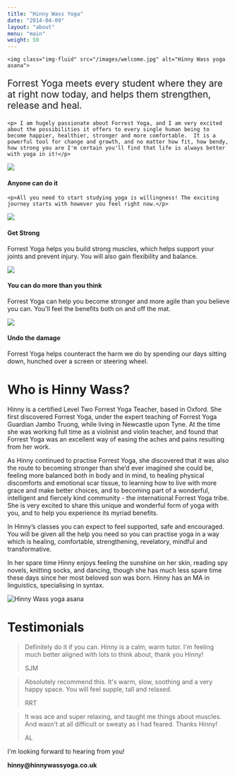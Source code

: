 ```yaml
---
title: "Hinny Wass Yoga"
date: "2014-04-09"
layout: "about"
menu: "main"
weight: 50
---
```


<div class="row">
  <div class="col-md-4">
    

    <img class="img-fluid" src="/images/welcome.jpg" alt="Hinny Wass yoga asana">
  </div>
  <div class="col-md-8">
    <p class="lead" style="font-size: 1.5em">Forrest Yoga meets every student where they are at right now today, and helps them strengthen, release and heal.</p>

    <p> I am hugely passionate about Forrest Yoga, and I am very excited about the possibilities it offers to every single human being to become happier, healthier, stronger and more comfortable.  It is a powerful tool for change and growth, and no matter how fit, how bendy, how strong you are I'm certain you'll find that life is always better with yoga in it!</p>
  </div>
</div>

<div class="row roundels">
  <div class="col-md-3 col-sm-3 col-xs-6">
    <div class="row">
      <div class="col-md-3"></div>
      <div class="col-md-6">
        <img class="img-responsive" src="/images/noun_255179.svg">
      </div>
      <div class="col-md-3"></div>
    </div>
    <h4>Anyone can do it</h4>
    
    <p>All you need to start studying yoga is willingness! The exciting journey starts with however you feel right now.</p>
  </div>

  <div class="col-md-3 col-sm-3 col-xs-6">
  <div class="row">
    <div class="col-md-3"></div>
    <div class="col-md-6">
      <img class="img-responsive" src="/images/noun_255180.svg">
    </div>
    <div class="col-md-3"></div>
  </div>

    
  <h4>Get Strong</h4>
  <p>Forrest Yoga helps you build strong muscles, which helps support your joints and prevent injury.  You will also gain flexibility and balance.</p>
  </div>

  <div class="col-md-3 col-sm-3 col-xs-6">
  <div class="row">
    <div class="col-md-3"></div>
    <div class="col-md-6">
      <img class="img-responsive" src="/images/noun_255181.svg">
    </div>
    <div class="col-md-3"></div>
  </div>

  <h4>You can do more than you think</h4>
  <p>Forrest Yoga can help you become stronger and more agile than you believe you can.  You'll feel the benefits both on and off the mat.</p>
  </div>

  <div class="col-md-3 col-sm-3 col-xs-6">
  <div class="row">
    <div class="col-md-3"></div>
    <div class="col-md-6">
      <img class="img-responsive" src="/images/noun_255184.svg">
    </div>
    <div class="col-md-3"></div>
  </div>

  <h4>Undo the damage</h4>
  <p>Forrest Yoga helps counteract the harm we do by spending our days sitting down, hunched over a screen or steering wheel.</p>
  </div>
</div>

<h1>Who is Hinny Wass?</h1>
<div class="row">
  <div class="col-md-7">
<p>Hinny is a certified Level Two Forrest Yoga Teacher, based in Oxford. She first discovered Forrest Yoga, under the expert teaching of Forrest Yoga Guardian Jambo Truong, while living in Newcastle upon Tyne.  At the time she was working full time as a violinist and violin teacher, and found that Forrest Yoga was an excellent way of easing the aches and pains resulting from her work.  </p>
 
<p>As Hinny continued to practise Forrest Yoga, she discovered that it was also the route to becoming stronger than she’d ever imagined she could be, feeling more balanced both in body and in mind, to healing physical discomforts and emotional scar tissue, to learning how to live with more grace and make better choices, and to becoming part of a wonderful, intelligent and fiercely kind community - the international Forrest Yoga tribe.  She is very excited to share this unique and wonderful form of yoga with you, and to help you experience its myriad benefits. </p>
 
<p>In Hinny’s classes you can expect to feel supported, safe and encouraged.  You will be given all the help you need so you can practise yoga in a way which is healing, comfortable, strengthening, revelatory, mindful and transformative.</p>  
 
<p>In her spare time Hinny enjoys feeling the sunshine on her skin, reading spy novels, knitting socks, and dancing, though she has much less spare time these days since her most beloved son was born. Hinny has an MA in linguistics, specialising in syntax.  </p>

  </div>
  <div class="col-md-5">
    <img class="img-responsive" src="/images/horse-portrait.jpg" alt="Hinny Wass yoga asana">
  </div>
</div>

# Testimonials

<div class="row">
    <div class="col-md-4">
      <blockquote>
        <p>Definitely do it if you can. Hinny is a calm, warm tutor. I'm feeling much better aligned with lots to think about, thank you Hinny!</p>
        <footer>SJM</footer>
      </blockquote>
  </div>
  <div class="col-md-4">
    <blockquote>
      <p>Absolutely recommend this. It's warm, slow, soothing and a very happy space. You will feel supple, tall and relaxed.</p>
      <footer>RRT</footer>
    </blockquote>
  </div>
  <div class="col-md-4">
    <blockquote>
      <p>It was ace and super relaxing, and taught me things about muscles. And wasn't at all difficult or sweaty as I had feared. Thanks Hinny!</p>
      <footer>AL</footer>
    </blockquote>
  </div>
</div>


<div class="row contact">
  <div class="col-md-12">
    <div class="panel panel-default">
      <div class="panel-body">
        <p class="lead">I'm looking forward to hearing from you!</p>
        <p class="email"><strong>hinny@hinnywassyoga.co.uk</strong></p>
      </div>
    </div>
  </div>
</div>


        
</div>
